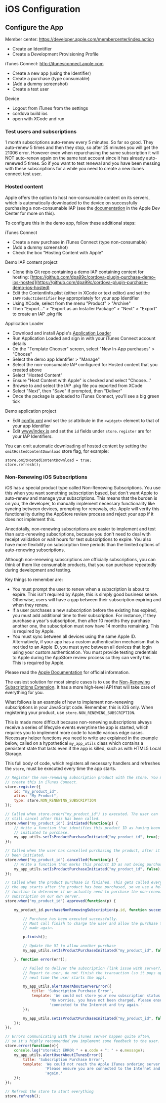 # iOS Configuration

## Configure the App

Member center: https://developer.apple.com/membercenter/index.action

 - Create an Identifier
 - Create a Development Provisioning Profile

iTunes Connect: http://itunesconnect.apple.com

 - Create a new app (using the Identifier)
 - Create a purchase (type consumable)
 - (Add a dummy screenshot)
 - Create a test user

Device

 - Logout from iTunes from the settings
 - cordova build ios
 - open with XCode and run

### Test users and subscriptions

1 month subscriptions auto-renew every 5 minutes. So far so good.
They auto-renew 5 times and then they stop,
so after 25 minutes you will get the 21006 error.
However even when repurchasing the same subscription it will NOT auto-renew
again on the same test account since it has already auto-renewed 5 times.
So if you want to test renewal and you have been messing with these
subscriptions for a while you need to create a new itunes connect test user.


### Hosted content

Apple offers the option to host non-consumable content on its servers, which is automatically downloaded to the device on successfully purchasing a non-consumable IAP (see the [documentation](https://developer.apple.com/library/ios/documentation/LanguagesUtilities/Conceptual/iTunesConnectInAppPurchase_Guide/Chapters/CreatingInAppPurchaseProducts.html#//apple_ref/doc/uid/TP40013727-CH3-SW4) in the Apple Dev Center for more on this).

To configure this in the demo app, follow these additional steps:

iTunes Connect

- Create a new purchase in iTunes Connect (type non-consumable)
- (Add a dummy screenshot)
- Check the box "Hosting Content with Apple"

Demo IAP content project

- Clone this Git repo containing a demo IAP containing content for hosting: [https://github.com/dpa99c/cordova-plugin-purchase-demo-ios-hosted](https://github.com/dpa99c/cordova-plugin-purchase-demo-ios-hosted)
- Edit the ContentInfo.plist (either in XCode or text editor) and set the `IAPProductIdentifier` key appropriately for your app Identifier
- Using XCode, select from the menu "Product" > "Archive"
- Then "Export..." > "Export as an Installer Package" > "Next" > "Export" to create an IAP .pkg file

Application Loader

- Download and install Apple's [Application Loader](https://itunesconnect.apple.com/docs/UsingApplicationLoader.pdf)
- Run Application Loaded and sign in with your iTunes Connect account details
- On the "Template Chooser" screen, select "New In-App purchases" > "Choose"
- Select the demo app Identifier > "Manage"
- Select the non-consumable IAP configured for Hosted content that you created above
- Select "Hosted Content"
- Ensure "Host Content with Apple" is checked and select "Choose..."
- Browse to and select the IAP .pkg file you exported from XCode
- Select "Next", then "Save" if prompted, then "Deliver"
- Once the package is uploaded to iTunes Connect, you'll see a big green tick

Demo application project

- Edit [config.xml](https://github.com/dpa99c/cordova-plugin-purchase-demo/blob/master/config.xml) and set the `id` attribute in the `<widget>` element to that of your app Identifier
- Edit [www/index.js](https://github.com/dpa99c/cordova-plugin-purchase-demo/blob/master/www/js/index.js) and set the `id` fields under `store.register` are for your IAP Identifiers.

You can omit automatic downloading of hosted content by setting the `omitHostedContentDownload` store flag, for example:

    store.omitHostedContentDownload = true;
    store.refresh();

### <a name="non-renewing"></a>Non-Renewing iOS Subscriptions

iOS has a special product type called Non-Renewing Subscriptions. You use this when you want something subscription based, but don't want Apple to auto-renew and manage your subscriptions. This means that the burden is on you, the developer, to manually implement necessary functionality like syncing between devices, prompting for renewals, etc. Apple will verify this functionality during the AppStore review process and reject your app if it does not implement this.

Anecdotally, non-renewing subscriptions are easier to implement and test than auto-renewing subscriptions, because you don't need to deal with receipt validation or wait hours for test subscriptions to expire. You also have more flexibility on subscription time periods than the limited options of auto-renewing subscriptions.

Although non-renewing subscriptions are officially subscriptions, you can think of them like consumable products, that you can purchase repeatedly during development and testing.

Key things to remember are:

  - You must prompt the user to renew when a subscription is about to expire. This isn't required by Apple, this is simply good business sense. Otherwise, users will have a gap between their subscription expiring and when they renew.
  - If a user purchases a new subscription before the existing has expired, you must add additional time to their subscription. For instance, if they purchase a year's subscription, then after 10 months they purchase another one, the subscription must now have 14 months remaining. This is required by Apple.
  - You must sync between all devices using the same Apple ID. Alternatively, if your app has a custom authentication mechanism that is not tied to an Apple ID, you must sync between all devices that login using your custom authentication. You must provide testing credentials to Apple during the AppStore review process so they can verify this. This is required by Apple.

Please read the [Apple Documentation](https://developer.apple.com/library/ios/documentation/LanguagesUtilities/Conceptual/iTunesConnectInAppPurchase_Guide/Chapters/CreatingInAppPurchaseProducts.html) for official information.

The easiest solution for most simple cases is to use the [Non-Renewing Subscriptions Extension](https://github.com/j3k0/cordova-non-renewing-subscription). It has a more high-level API that will take care of everything for you.

What follows is an example of how to implement non-renewing subscriptions in your JavaScript code. Remember, this is iOS only. When registering your product, use `store.NON_RENEWING_SUBSCRIPTION`.

This is made more difficult because non-renewing subscriptions always receive a series of lifecycle events everytime the app is started, which requires you to implement more code to handle various edge cases. Necessary helper functions you need to write are explained in the example below, called on a hypothetical `my_app_utils` class which contains a persistent state that lasts even if the app is killed, such as with HTML5 Local Storage.

This full body of code, which registers all necessary handlers and refreshes the `store`, must be executed every time the app starts.

```javascript
// Register the non-renewing subscription product with the store. You must
// create this in iTunes Connect.
store.register({
    id: "my_product_id",
    alias: "My Product",
    type: store.NON_RENEWING_SUBSCRIPTION
});

// Called when store.order("my_product_id") is executed. The user can
// still cancel after this has been called.
store.when("my_product_id").initiated(function(p) {
    // Write a function that identifies this product ID as having been
    // initiated to purchase.
    my_app_utils.setIsProductPurchaseInitiated("my_product_id", true);
});

// Called when the user has cancelled purchasing the product, after it has
// been initiated.
store.when("my_product_id").cancelled(function(p) {
    // Write a function that marks this product ID as not being purchased
    my_app_utils.setIsProductPurchaseInitiated("my_product_id", false);
});

// Called when the product purchase is finished. This gets called every time
// the app starts after the product has been purchased, so we use a helper
// function to determine if we actually need to purchase the non-renewing
// subscription on our own server.
store.when("my_product_id").approved(function(p) {

    my_product_id.purchaseNonRenewingSubscription(p.id, function success() {

        // Purchase has been executed successfully.
        // Must call finish to charge the user and allow the purchase to be
        // made again.

        p.finish();

        // Update the UI to allow another purchase
        my_app_utils.setIsProductPurchaseInitiated("my_product_id", false);

    }, function error(err));

        // Failed to deliver the subscription (link issue with server?).
        // Report to user, do not finish the transaction (so it pops up
        // next time the user starts the app).

        my_app_utils.alertUserAboutServerError({
            title: 'Subscription Purchase Error',
            template: 'We could not store your new subscription status on our server. ' +
                    'No worries, you have not been charged. Please ensure you are ' +
                    'connected to the Internet and try again.'
        });

        my_app_utils.setIsProductPurchaseInitiated("my_product_id", false);
    });
});

// Errors communicating with the iTunes server happen quite often,
// so it's highly recommended you implement some feedback to the user.
store.error(function(e){
    console.log("storekit ERROR " + e.code + ": " + e.message);
    my_app_utils.alertUserAboutITunesError({
        title: 'Subscription Purchase Error',
        template: 'We could not reach the Apple iTunes ordering server. ' +
                  'Please ensure you are connected to the Internet and try ' +
                  'again.'
    });
});

// Refresh the store to start everything
store.refresh();
```
